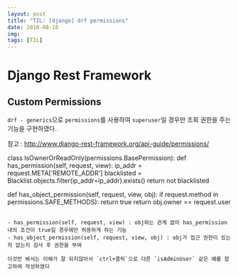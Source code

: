 ```yaml
---
layout: post
title: "TIL: [django] drf permissions"
date: 2018-08-10
img:
tags: [TIL]
---
```


# Django Rest Framework

## Custom Permissions

`drf - generics`으로 `permissions`를 사용하여 `superuser`일 경우만 조회 권한을 주는 기능을 구현하였다.
<br>

참고 : http://www.django-rest-framework.org/api-guide/permissions/

class IsOwnerOrReadOnly(permissions.BasePermission):
  def has_permission(self, request, view):
    ip_addr = request.META['REMOTE_ADDR']
    blacklisted = Blacklist.objects.filter(ip_addr=ip_addr).exists()
    return not blacklisted

  def has_object_permission(self, request, view, obj):
    if request.method in permissions.SAFE_METHODS):
      return true
    return obj.owner == request.user
```

- has_permission(self, request, view) : obj와는 관계 없이 has_permission 내의 조건이 true일 경우에만 허용하게 하는 기능
- has_object_permission(self, request, view, obj) : obj가 접근 권한이 있는지 없는지 검사 후 권한을 부여

이것만 봐서는 이해가 잘 되지않아서 `ctrl+클릭`으로 다른 `isAdminUser` 같은 예를 참고하여 작성하였다
